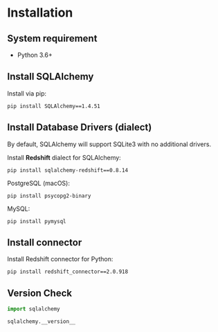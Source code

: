 # Installation

## System requirement

- Python 3.6+


## Install SQLAlchemy

Install via pip:

```shell
pip install SQLAlchemy==1.4.51
```


## Install Database Drivers (dialect)

By default, SQLAlchemy will support SQLite3 with no additional drivers.

Install **Redshift** dialect for SQLAlchemy:
```shell
pip install sqlalchemy-redshift==0.8.14
```

PostgreSQL (macOS):
```shell
pip install psycopg2-binary
```

MySQL:
```shell
pip install pymysql
```


## Install connector

Install Redshift connector for Python:

```shell
pip install redshift_connector==2.0.918
```


## Version Check

```py
import sqlalchemy

sqlalchemy.__version__
```
